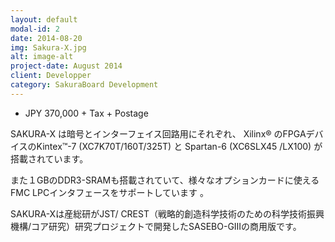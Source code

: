 ```yaml
---
layout: default
modal-id: 2
date: 2014-08-20
img: Sakura-X.jpg
alt: image-alt
project-date: August 2014
client: Developper
category: SakuraBoard Development
---
```

* JPY 370,000 + Tax + Postage

SAKURA-X は暗号とインターフェイス回路用にそれぞれ、 Xilinx® のFPGAデバイスのKintex™-7 (XC7K70T/160T/325T) と Spartan-6 (XC6SLX45 /LX100) が搭載されています。

また１GBのDDR3-SRAMも搭載されていて、様々なオプションカードに使えるFMC LPCインタフェースをサポートしています 。</p><p>SAKURA-Xは産総研がJST/ CREST（戦略的創造科学技術のための科学技術振興機構/コア研究）研究プロジェクトで開発したSASEBO-GIIIの商用版です。
